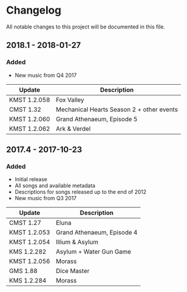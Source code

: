 # Changelog
All notable changes to this project will be documented in this file.

## 2018.1 - 2018-01-27
### Added
- New music from Q4 2017

| Update        | Description                                |
| ------------- | -----------------------------------------  |
| KMST 1.2.058  | Fox Valley                                 |
| CMST 1.32     | Mechanical Hearts Season 2 + other events  |
| KMST 1.2.060  | Grand Athenaeum, Episode 5                 |
| KMST 1.2.062  | Ark & Verdel                               |

## 2017.4 - 2017-10-23
### Added
- Initial release
- All songs and available metadata
- Descriptions for songs released up to the end of 2012
- New music from Q3 2017

| Update        | Description                 |
| ------------- | --------------------------- |
| CMST 1.27     | Eluna                       |
| KMST 1.2.053  | Grand Athenaeum, Episode 4  |
| KMST 1.2.054  | Illium & Asylum             |
| KMS 1.2.282   | Asylum + Water Gun Game     |
| KMST 1.2.056  | Morass                      |
| GMS 1.88      | Dice Master                 |
| KMS 1.2.284   | Morass                      |
